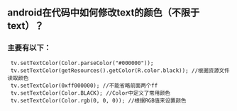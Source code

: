 ## android在代码中如何修改text的颜色（不限于text）？
### 主要有以下：
```
 tv.setTextColor(Color.parseColor("#000000"));
 tv.setTextColor(getResources().getColor(R.color.black)); //根据资源文件读取颜色
 tv.setTextColor(0xff000000); //不能省略前面两个ff
 tv.setTextColor(Color.BLACK); //Color中定义了常用颜色
 tv.setTextColor(Color.rgb(0, 0, 0)); //根据RGB值来设置颜色
 ```
